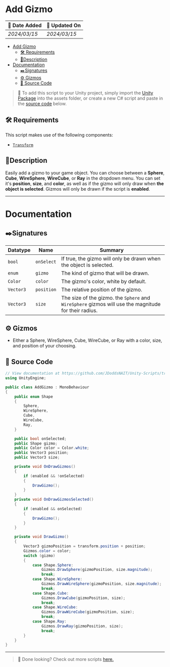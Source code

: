 # Add Gizmo

| 📆 Date Added | 📆 Updated On |
|-|-|
|*2024/03/15*|*2024/03/15*|

- [Add Gizmo](#add-gizmo)
  - [🛠️ Requirements](#️-requirements)
  - [📖Description](#description)
- [Documentation](#documentation)
  - [✒️Signatures](#️signatures)
  - [⚙️ Gizmos](#️-gizmos)
  - [💾 Source Code](#-source-code)

> :paperclip: To add this script to your Unity project, simply import the [Unity Package](./addgizmo.unitypackage) into the assets folder, or create a new C# script and paste in the [source code](#source-code) below.

## 🛠️ Requirements

This script makes use of the following components:
- [`Transform`][transform]

## 📖Description
Easily add a gizmo to your game object. You can choose between a **Sphere**, **Cube**, **WireSphere**, **WireCube**, or **Ray** in the dropdown menu. You can set it's **position**, **size**, and **color**, as well as if the gizmo will only draw when **the object is selected**. Gizmos will only be drawn if the script is **enabled**.

---
# Documentation

## ✒️Signatures
| Datatype | Name | Summary |
|-|-|-|
| `bool` | `onSelect` | If true, the gizmo will only be drawn when the object is selected. |
| `enum` | `gizmo` | The kind of gizmo that will be drawn. |
| `Color` | `color` | The gizmo's color, white by default. |
| `Vector3` | `position` | The relative position of the gizmo. |
| `Vector3` | `size` | The size of the gizmo. the `Sphere` and `WireSphere` gizmos will use the magnitude for their radius. |
## ⚙️ Gizmos

- Either a Sphere, WireSphere, Cube, WireCube, or Ray with a color, size, and position of your choosing.

## 💾 Source Code
``` cs
// View documentation at https://github.com/JDoddsNAIT/Unity-Scripts/tree/main/Scripts/Add-Gizmo
using UnityEngine;

public class AddGizmo : MonoBehaviour
{
    public enum Shape
    {
        Sphere,
        WireSphere,
        Cube,
        WireCube,
        Ray,
    }

    public bool onSelected;
    public Shape gizmo;
    public Color color = Color.white;
    public Vector3 position;
    public Vector3 size;

    private void OnDrawGizmos()
    {
        if (enabled && !onSelected)
        {
            DrawGizmo();
        }
    }
    private void OnDrawGizmosSelected()
    {
        if (enabled && onSelected)
        {
            DrawGizmo();
        }
    }

    private void DrawGizmo()
    {
        Vector3 gizmoPosition = transform.position + position;
        Gizmos.color = color;
        switch (gizmo)
        {
            case Shape.Sphere:
                Gizmos.DrawSphere(gizmoPosition, size.magnitude);
                break;
            case Shape.WireSphere:
                Gizmos.DrawWireSphere(gizmoPosition, size.magnitude);
                break;
            case Shape.Cube:
                Gizmos.DrawCube(gizmoPosition, size);
                break;
            case Shape.WireCube:
                Gizmos.DrawWireCube(gizmoPosition, size);
                break;
            case Shape.Ray:
                Gizmos.DrawRay(gizmoPosition, size);
                break;
        }
    }
}

```
---
> :paperclip: Done looking? Check out more scripts [here.](../)

[transform]: https://docs.unity3d.com/ScriptReference/Transform.html
